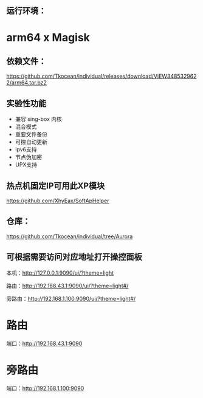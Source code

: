 ## 运行环境：
# arm64 x Magisk

## 依赖文件：
https://github.com/Tkocean/individual/releases/download/ViEW3485329622/arm64.tar.bz2

## 实验性功能

- 兼容 sing-box 内核
- 混合模式
- 重要文件备份
- 可控自动更新
- ipv6支持
- 节点伪加密
- UPX支持

## 热点机固定IP可用此XP模块
https://github.com/XhyEax/SoftApHelper


## 仓库：
https://github.com/Tkocean/individual/tree/Aurora

## 可根据需要访问对应地址打开操控面板

本机：http://127.0.0.1:9090/ui/?theme=light

路由：http://192.168.43.1:9090/ui/?theme=light#/

旁路由：http://192.168.1.100:9090/ui/?theme=light#/

# 路由
端口：http://192.168.43.1:9090

# 旁路由
端口：http://192.168.1.100:9090
